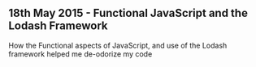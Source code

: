 ## 18th May 2015 - Functional JavaScript and the Lodash Framework ##
How the Functional aspects of JavaScript, and use of the Lodash framework helped me de-odorize my code
